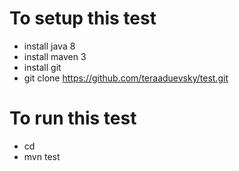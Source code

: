 # To setup this test

* install java 8
* install maven 3
* install git
* git clone https://github.com/teraaduevsky/test.git


# To run this test

* cd <path-to this project>
* mvn test
